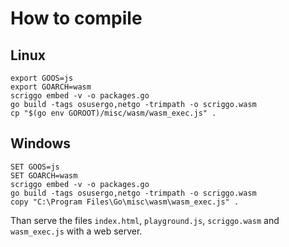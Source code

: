 # How to compile

## Linux

```
export GOOS=js
export GOARCH=wasm
scriggo embed -v -o packages.go
go build -tags osusergo,netgo -trimpath -o scriggo.wasm
cp "$(go env GOROOT)/misc/wasm/wasm_exec.js" .
```

## Windows

```
SET GOOS=js
SET GOARCH=wasm
scriggo embed -v -o packages.go
go build -tags osusergo,netgo -trimpath -o scriggo.wasm
copy "C:\Program Files\Go\misc\wasm\wasm_exec.js" .
```

Than serve the files `index.html`, `playground.js`, `scriggo.wasm` and `wasm_exec.js`
with a web server.
